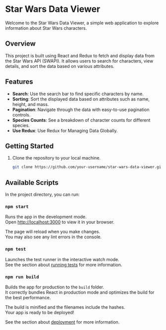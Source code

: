 # Star Wars Data Viewer

Welcome to the Star Wars Data Viewer, a simple web application to explore information about Star Wars characters.

## Overview

This project is built using React and Redux to fetch and display data from the Star Wars API (SWAPI). It allows users to search for characters, view details, and sort the data based on various attributes.

## Features

- **Search**: Use the search bar to find specific characters by name.
- **Sorting**: Sort the displayed data based on attributes such as name, height, and mass.
- **Pagination**: Navigate through the data with easy-to-use pagination controls.
- **Species Counts**: See a breakdown of character counts for different species.
- **Use Redux**: Use Redux for Managing Data Globally.

## Getting Started

1. Clone the repository to your local machine.

   ```bash
   git clone https://github.com/your-username/star-wars-data-viewer.git

## Available Scripts

In the project directory, you can run:

### `npm start`

Runs the app in the development mode.\
Open [http://localhost:3000](http://localhost:3000) to view it in your browser.

The page will reload when you make changes.\
You may also see any lint errors in the console.

### `npm test`

Launches the test runner in the interactive watch mode.\
See the section about [running tests](https://facebook.github.io/create-react-app/docs/running-tests) for more information.

### `npm run build`

Builds the app for production to the `build` folder.\
It correctly bundles React in production mode and optimizes the build for the best performance.

The build is minified and the filenames include the hashes.\
Your app is ready to be deployed!

See the section about [deployment](https://facebook.github.io/create-react-app/docs/deployment) for more information.
